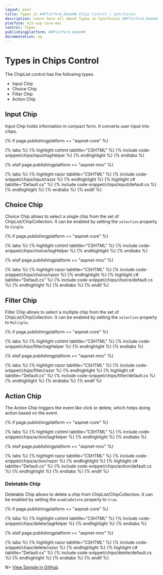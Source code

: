```yaml
---
layout: post
title: Types in ##Platform_Name## Chips Control | Syncfusion
description: Learn here all about Types in Syncfusion ##Platform_Name## Chips control of Syncfusion Essential JS 2 and more.
platform: ej2-asp-core-mvc
control: Types
publishingplatform: ##Platform_Name##
documentation: ug
---
```


# Types in Chips Control

The ChipList control has the following types.

* Input Chip
* Choice Chip
* Filter Chip
* Action Chip

## Input Chip

Input Chip holds information in compact form. It converts user input into chips.

{% if page.publishingplatform == "aspnet-core" %}

{% tabs %}
{% highlight cshtml tabtitle="CSHTML" %}
{% include code-snippet/chips/input/tagHelper %}
{% endhighlight %}
{% endtabs %}

{% elsif page.publishingplatform == "aspnet-mvc" %}

{% tabs %}
{% highlight razor tabtitle="CSHTML" %}
{% include code-snippet/chips/input/razor %}
{% endhighlight %}
{% highlight c# tabtitle="Default.cs" %}
{% include code-snippet/chips/input/default.cs %}
{% endhighlight %}
{% endtabs %}
{% endif %}



## Choice Chip

Choice Chip allows to select a single chip from the set of ChipList/ChipCollection. It can be enabled by setting the `selection` property to `Single`.

{% if page.publishingplatform == "aspnet-core" %}

{% tabs %}
{% highlight cshtml tabtitle="CSHTML" %}
{% include code-snippet/chips/choice/tagHelper %}
{% endhighlight %}
{% endtabs %}

{% elsif page.publishingplatform == "aspnet-mvc" %}

{% tabs %}
{% highlight razor tabtitle="CSHTML" %}
{% include code-snippet/chips/choice/razor %}
{% endhighlight %}
{% highlight c# tabtitle="Default.cs" %}
{% include code-snippet/chips/choice/default.cs %}
{% endhighlight %}
{% endtabs %}
{% endif %}



## Filter Chip

Filter Chip allows to select a multiple chip from the set of ChipList/ChipCollection. It can be enabled by setting the `selection` property to `Multiple`.

{% if page.publishingplatform == "aspnet-core" %}

{% tabs %}
{% highlight cshtml tabtitle="CSHTML" %}
{% include code-snippet/chips/filter/tagHelper %}
{% endhighlight %}
{% endtabs %}

{% elsif page.publishingplatform == "aspnet-mvc" %}

{% tabs %}
{% highlight razor tabtitle="CSHTML" %}
{% include code-snippet/chips/filter/razor %}
{% endhighlight %}
{% highlight c# tabtitle="Default.cs" %}
{% include code-snippet/chips/filter/default.cs %}
{% endhighlight %}
{% endtabs %}
{% endif %}



## Action Chip

The Action Chip triggers the event like click or delete, which helps doing action based on the event.

{% if page.publishingplatform == "aspnet-core" %}

{% tabs %}
{% highlight cshtml tabtitle="CSHTML" %}
{% include code-snippet/chips/action/tagHelper %}
{% endhighlight %}
{% endtabs %}

{% elsif page.publishingplatform == "aspnet-mvc" %}

{% tabs %}
{% highlight razor tabtitle="CSHTML" %}
{% include code-snippet/chips/action/razor %}
{% endhighlight %}
{% highlight c# tabtitle="Default.cs" %}
{% include code-snippet/chips/action/default.cs %}
{% endhighlight %}
{% endtabs %}
{% endif %}



### Deletable Chip

Deletable Chip allows to delete a chip from ChipList/ChipCollection. It can be enabled by setting the `enableDelete` property to `true`.

{% if page.publishingplatform == "aspnet-core" %}

{% tabs %}
{% highlight cshtml tabtitle="CSHTML" %}
{% include code-snippet/chips/delete/tagHelper %}
{% endhighlight %}
{% endtabs %}

{% elsif page.publishingplatform == "aspnet-mvc" %}

{% tabs %}
{% highlight razor tabtitle="CSHTML" %}
{% include code-snippet/chips/delete/razor %}
{% endhighlight %}
{% highlight c# tabtitle="Default.cs" %}
{% include code-snippet/chips/delete/default.cs %}
{% endhighlight %}
{% endtabs %}
{% endif %}

N> [View Sample in GitHub](https://github.com/SyncfusionExamples/ASP-NET-Core-UG-Examples/tree/main/Chips/ChipsSample).